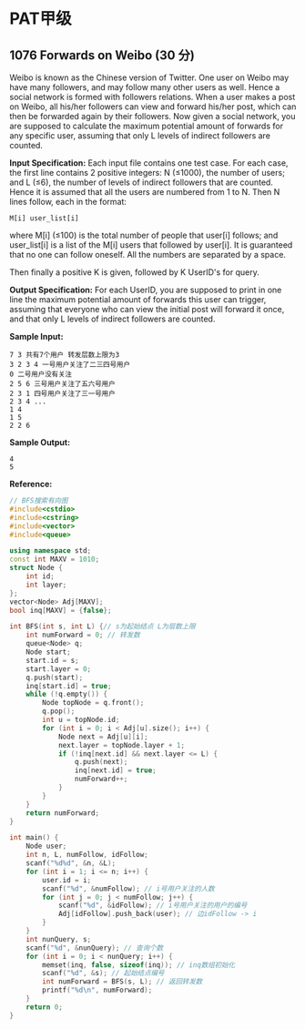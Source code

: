 # PAT甲级

## 1076 Forwards on Weibo (30 分)
Weibo is known as the Chinese version of Twitter. One user on Weibo may have many followers, and may follow many other users as well. Hence a social network is formed with followers relations. When a user makes a post on Weibo, all his/her followers can view and forward his/her post, which can then be forwarded again by their followers. Now given a social network, you are supposed to calculate the maximum potential amount of forwards for any specific user, assuming that only L levels of indirect followers are counted.

**Input Specification:**
Each input file contains one test case. For each case, the first line contains 2 positive integers: N (≤1000), the number of users; and L (≤6), the number of levels of indirect followers that are counted. Hence it is assumed that all the users are numbered from 1 to N. Then N lines follow, each in the format:
```
M[i] user_list[i]
```
where M[i] (≤100) is the total number of people that user[i] follows; and user_list[i] is a list of the M[i] users that followed by user[i]. It is guaranteed that no one can follow oneself. All the numbers are separated by a space.

Then finally a positive K is given, followed by K UserID's for query.

**Output Specification:**
For each UserID, you are supposed to print in one line the maximum potential amount of forwards this user can trigger, assuming that everyone who can view the initial post will forward it once, and that only L levels of indirect followers are counted.

**Sample Input:**
```
7 3 共有7个用户 转发层数上限为3
3 2 3 4 一号用户关注了二三四号用户
0 二号用户没有关注
2 5 6 三号用户关注了五六号用户
2 3 1 四号用户关注了三一号用户
2 3 4 ...
1 4
1 5
2 2 6
```

**Sample Output:**
```
4
5
```
**Reference:**

```cpp
// BFS搜索有向图
#include<cstdio>
#include<cstring>
#include<vector>
#include<queue>

using namespace std;
const int MAXV = 1010;
struct Node {
    int id;
    int layer;
};
vector<Node> Adj[MAXV];
bool inq[MAXV] = {false};

int BFS(int s, int L) {// s为起始结点 L为层数上限
    int numForward = 0; // 转发数
    queue<Node> q;
    Node start;
    start.id = s;
    start.layer = 0;
    q.push(start);
    inq[start.id] = true;
    while (!q.empty()) {
        Node topNode = q.front();
        q.pop();
        int u = topNode.id;
        for (int i = 0; i < Adj[u].size(); i++) {
            Node next = Adj[u][i];
            next.layer = topNode.layer + 1;
            if (!inq[next.id] && next.layer <= L) {
                q.push(next);
                inq[next.id] = true;
                numForward++;
            }
        }
    }
    return numForward;
}

int main() {
    Node user;
    int n, L, numFollow, idFollow;
    scanf("%d%d", &n, &L);
    for (int i = 1; i <= n; i++) {
        user.id = i;
        scanf("%d", &numFollow); // i号用户关注的人数
        for (int j = 0; j < numFollow; j++) {
            scanf("%d", &idFollow); // i号用户关注的用户的编号
            Adj[idFollow].push_back(user); // 边idFollow -> i
        }
    }
    int nunQuery, s;
    scanf("%d", &nunQuery); // 查询个数
    for (int i = 0; i < nunQuery; i++) {
        memset(inq, false, sizeof(inq)); // inq数组初始化
        scanf("%d", &s); // 起始结点编号
        int numForward = BFS(s, L); // 返回转发数
        printf("%d\n", numForward);
    }
    return 0;
}
```